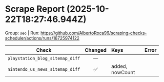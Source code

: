# Scrape Report (2025-10-22T18:27:46.944Z)

Group: `seo`  |  Run: https://github.com/AlbertoRoca96/scraping-checks-scheduler/actions/runs/18725974122

| Check | Changed | Keys | Error |
|---|:---:|:--|:--|
| `playstation_blog_sitemap_diff` | — |  |  |
| `nintendo_us_news_sitemap_diff` | ✅ | added, nowCount |  |
